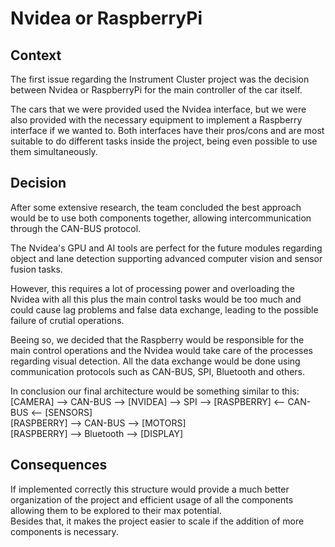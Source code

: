 # Nvidea or RaspberryPi

## Context
The first issue regarding the Instrument Cluster project was the decision between Nvidea or RaspberryPi for the main controller of the car itself.  
  
The cars that we were provided used the Nvidea interface, but we were also provided with the necessary equipment to implement a Raspberry interface if we wanted to. Both interfaces have their pros/cons and are most suitable to do different tasks inside the project, being even possible to use them simultaneously.
  
## Decision
After some extensive research, the team concluded the best approach would be to use both components together, allowing intercommunication through the CAN-BUS protocol.  
  
The Nvidea's GPU and AI tools are perfect for the future modules regarding object and lane detection supporting advanced computer vision and sensor fusion tasks.  
  
However, this requires a lot of processing power and overloading the Nvidea with all this plus the main control tasks would be too much and could cause lag problems and false data exchange, leading to the possible failure of crutial operations.  
  
Beeing so, we decided that the Raspberry would be responsible for the main control operations and the Nvidea would take care of the processes regarding visual detection. All the data exchange would be done using communication protocols such as CAN-BUS, SPI, Bluetooth and others.  
  
  
In conclusion our final architecture would be something similar to this:  
[CAMERA] --> CAN-BUS --> [NVIDEA] --> SPI --> [RASPBERRY] <-- CAN-BUS <-- [SENSORS]  
[RASPBERRY] --> CAN-BUS --> [MOTORS]  
[RASPBERRY] --> Bluetooth --> [DISPLAY]  
  
## Consequences
If implemented correctly this structure would provide a much better organization of the project and efficient usage of all the components allowing them to be explored to their max potential.  
Besides that, it makes the project easier to scale if the addition of more components is necessary. 
